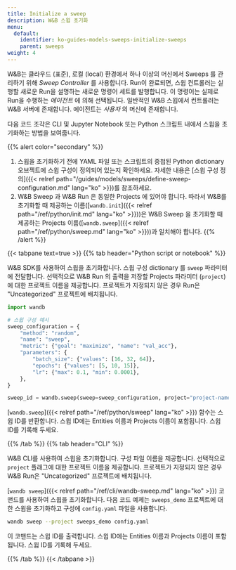 ```yaml
---
title: Initialize a sweep
description: W&B 스윕 초기화
menu:
  default:
    identifier: ko-guides-models-sweeps-initialize-sweeps
    parent: sweeps
weight: 4
---
```


W&B는 클라우드 (표준), 로컬 (local) 환경에서 하나 이상의 머신에서 Sweeps 를 관리하기 위해 _Sweep Controller_ 를 사용합니다. Run이 완료되면, 스윕 컨트롤러는 실행할 새로운 Run을 설명하는 새로운 명령어 세트를 발행합니다. 이 명령어는 실제로 Run을 수행하는 _에이전트_ 에 의해 선택됩니다. 일반적인 W&B 스윕에서 컨트롤러는 W&B 서버에 존재합니다. 에이전트는 _사용자_ 의 머신에 존재합니다.

다음 코드 조각은 CLI 및 Jupyter Notebook 또는 Python 스크립트 내에서 스윕을 초기화하는 방법을 보여줍니다.

{{% alert color="secondary" %}}
1. 스윕을 초기화하기 전에 YAML 파일 또는 스크립트의 중첩된 Python dictionary 오브젝트에 스윕 구성이 정의되어 있는지 확인하세요. 자세한 내용은 [스윕 구성 정의]({{< relref path="/guides/models/sweeps/define-sweep-configuration.md" lang="ko" >}})를 참조하세요.
2. W&B Sweep 과 W&B Run 은 동일한 Projects 에 있어야 합니다. 따라서 W&B를 초기화할 때 제공하는 이름([`wandb.init`]({{< relref path="/ref/python/init.md" lang="ko" >}}))은 W&B Sweep 을 초기화할 때 제공하는 Projects 이름([`wandb.sweep`]({{< relref path="/ref/python/sweep.md" lang="ko" >}}))과 일치해야 합니다.
{{% /alert %}}

{{< tabpane text=true >}}
{{% tab header="Python script or notebook" %}}

W&B SDK를 사용하여 스윕을 초기화합니다. 스윕 구성 dictionary 를 `sweep` 파라미터에 전달합니다. 선택적으로 W&B Run 의 출력을 저장할 Projects 파라미터 (`project`)에 대한 프로젝트 이름을 제공합니다. 프로젝트가 지정되지 않은 경우 Run은 "Uncategorized" 프로젝트에 배치됩니다.

```python
import wandb

# 스윕 구성 예시
sweep_configuration = {
    "method": "random",
    "name": "sweep",
    "metric": {"goal": "maximize", "name": "val_acc"},
    "parameters": {
        "batch_size": {"values": [16, 32, 64]},
        "epochs": {"values": [5, 10, 15]},
        "lr": {"max": 0.1, "min": 0.0001},
    },
}

sweep_id = wandb.sweep(sweep=sweep_configuration, project="project-name")
```

[`wandb.sweep`]({{< relref path="/ref/python/sweep" lang="ko" >}}) 함수는 스윕 ID를 반환합니다. 스윕 ID에는 Entities 이름과 Projects 이름이 포함됩니다. 스윕 ID를 기록해 두세요.

{{% /tab %}}
{{% tab header="CLI" %}}

W&B CLI를 사용하여 스윕을 초기화합니다. 구성 파일 이름을 제공합니다. 선택적으로 `project` 플래그에 대한 프로젝트 이름을 제공합니다. 프로젝트가 지정되지 않은 경우 W&B Run은 "Uncategorized" 프로젝트에 배치됩니다.

[`wandb sweep`]({{< relref path="/ref/cli/wandb-sweep.md" lang="ko" >}}) 코맨드를 사용하여 스윕을 초기화합니다. 다음 코드 예제는 `sweeps_demo` 프로젝트에 대한 스윕을 초기화하고 구성에 `config.yaml` 파일을 사용합니다.

```bash
wandb sweep --project sweeps_demo config.yaml
```

이 코맨드는 스윕 ID를 출력합니다. 스윕 ID에는 Entities 이름과 Projects 이름이 포함됩니다. 스윕 ID를 기록해 두세요.

{{% /tab %}}
{{< /tabpane >}}
